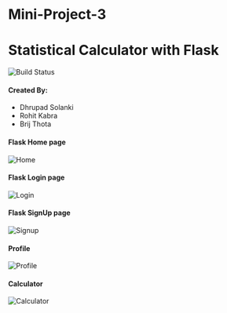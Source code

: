 # Mini-Project-3
# Statistical Calculator with Flask

![Build Status](https://travis-ci.org/cen24/miniproject2.svg?branch=master)

#### Created By:
- Dhrupad Solanki
- Rohit Kabra
- Brij Thota

#### Flask Home page
![Home](https://user-images.githubusercontent.com/60896891/79180756-c2090380-7dd8-11ea-9b76-57e1760f87d0.png)

#### Flask Login page
![Login](https://user-images.githubusercontent.com/60896891/79181022-69863600-7dd9-11ea-91cb-aa0682f989c1.png)

#### Flask SignUp page
![Signup](https://user-images.githubusercontent.com/60896891/79181124-a9e5b400-7dd9-11ea-866f-7d75a9b7888b.png)

#### Profile
![Profile](https://user-images.githubusercontent.com/60896891/79181195-dbf71600-7dd9-11ea-8e5d-16d2b8f1dffe.png)

#### Calculator
![Calculator](https://user-images.githubusercontent.com/60896891/79181284-11036880-7dda-11ea-9886-e952aa6d94a2.png)
